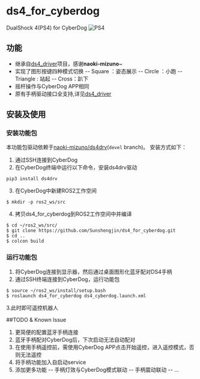 # ds4_for_cyberdog

DualShock 4(PS4) for CyberDog
![PS4](https://lh3.googleusercontent.com/proxy/FQ2CVubZgI1cdr4-nrCDfvE_Dtk1EZBXPaVbkcOnqZOSisofFL5xZ1EnDDVnMbAWVCzx9ILw4d_4x-cN7rSKqDKuHrESa7ofjxcbhGLhyLmY9gq1MJ-PEg8XG5YirjvV-xw)

## 功能
- 继承自[ds4_driver](https://github.com/naoki-mizuno/ds4_driver)项目，感谢**naoki-mizuno**~
- 实现了图形按键四种模式切换
-- Square ：姿态展示
-- Circle ：小跑
-- Triangle : 站起
-- Cross：趴下
- 摇杆操作与CyberDog APP相同
- 原有手柄驱动接口全支持,详见[ds4_driver](https://github.com/naoki-mizuno/ds4_driver)

## 安装及使用

### 安装功能包

本功能包驱动依赖于[naoki-mizuno/ds4drv](https://github.com/naoki-mizuno/ds4drv/tree/devel)(`devel` branch)。
安装方式如下：
1. 通过SSH连接到CyberDog
2. 在CyberDog终端中运行以下命令，安装ds4drv驱动
```console
pip3 install ds4drv
```
3. 在CyberDog中新建ROS2工作空间
```console
$ mkdir -p ros2_ws/src
```
4. 拷贝ds4_for_cyberdog到ROS2工作空间中并编译
```console
$ cd ~/ros2_ws/src/
$ git clone https://github.com/Sunshengjin/ds4_for_cyberdog.git
$ cd ..
$ colcon build
```

### 运行功能包

1. 将CyberDog连接到显示器，然后通过桌面图形化蓝牙配对DS4手柄
2. 通过SSH终端连接到CyberDog，运行功能包
```console
$ source ~/ros2_ws/install/setup.bash
$ roslaunch ds4_for_cyberdog ds4_cyberdog.launch.xml
```
3.此时即可遥控机器人

##TODO & Known Issue
1. 更简便的配置蓝牙手柄连接
2. 蓝牙手柄配对CyberDog后，下次启动无法自动配对
3. 在使用手柄遥控前，需使用CyberDog APP点击开始遥控，进入遥控模式，否则无法遥控
4. 将手柄功能加入自启动service
5. 添加更多功能
-- 手柄灯效与CyberDog模式联动
-- 手柄震动联动
-- ...
